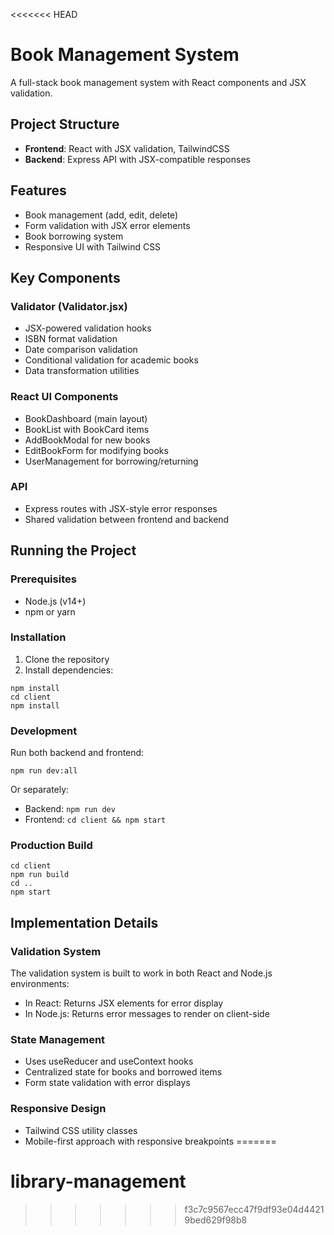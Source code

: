 <<<<<<< HEAD
# Book Management System

A full-stack book management system with React components and JSX validation.

## Project Structure

- **Frontend**: React with JSX validation, TailwindCSS
- **Backend**: Express API with JSX-compatible responses

## Features

- Book management (add, edit, delete)
- Form validation with JSX error elements
- Book borrowing system
- Responsive UI with Tailwind CSS

## Key Components

### Validator (Validator.jsx)

- JSX-powered validation hooks
- ISBN format validation
- Date comparison validation
- Conditional validation for academic books
- Data transformation utilities

### React UI Components

- BookDashboard (main layout)
- BookList with BookCard items
- AddBookModal for new books
- EditBookForm for modifying books
- UserManagement for borrowing/returning

### API

- Express routes with JSX-style error responses
- Shared validation between frontend and backend

## Running the Project

### Prerequisites

- Node.js (v14+)
- npm or yarn

### Installation

1. Clone the repository
2. Install dependencies:

```
npm install
cd client
npm install
```

### Development

Run both backend and frontend:

```
npm run dev:all
```

Or separately:

- Backend: `npm run dev`
- Frontend: `cd client && npm start`

### Production Build

```
cd client
npm run build
cd ..
npm start
```

## Implementation Details

### Validation System

The validation system is built to work in both React and Node.js environments:

- In React: Returns JSX elements for error display
- In Node.js: Returns error messages to render on client-side

### State Management

- Uses useReducer and useContext hooks
- Centralized state for books and borrowed items
- Form state validation with error displays

### Responsive Design

- Tailwind CSS utility classes
- Mobile-first approach with responsive breakpoints 
=======
# library-management
>>>>>>> f3c7c9567ecc47f9df93e04d44219bed629f98b8
